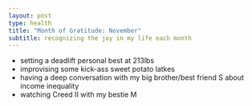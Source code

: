 ```yaml
---
layout: post
type: health
title: "Month of Gratitude: November"
subtitle: recognizing the joy in my life each month
---
```


- setting a deadlift personal best at 213lbs
- improvising some kick-ass sweet potato latkes
- having a deep conversation with my big brother/best friend S about income inequality
- watching Creed II with my bestie M

